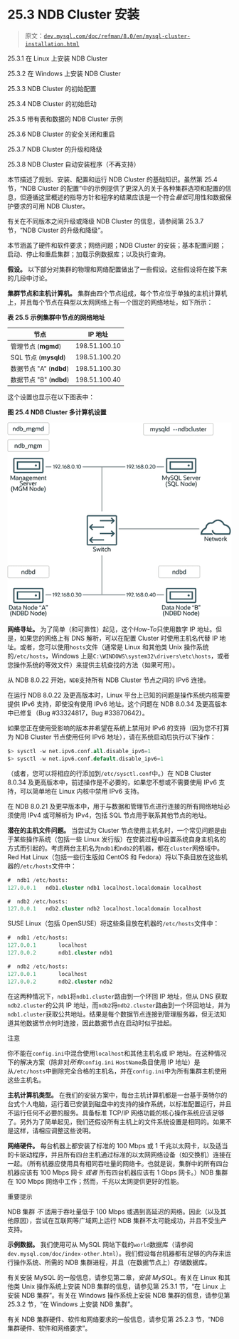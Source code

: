# 25.3 NDB Cluster 安装

> 原文：[`dev.mysql.com/doc/refman/8.0/en/mysql-cluster-installation.html`](https://dev.mysql.com/doc/refman/8.0/en/mysql-cluster-installation.html)

25.3.1 在 Linux 上安装 NDB Cluster

25.3.2 在 Windows 上安装 NDB Cluster

25.3.3 NDB Cluster 的初始配置

25.3.4 NDB Cluster 的初始启动

25.3.5 带有表和数据的 NDB Cluster 示例

25.3.6 NDB Cluster 的安全关闭和重启

25.3.7 NDB Cluster 的升级和降级

25.3.8 NDB Cluster 自动安装程序（不再支持）

本节描述了规划、安装、配置和运行 NDB Cluster 的基础知识。虽然第 25.4 节，“NDB Cluster 的配置”中的示例提供了更深入的关于各种集群选项和配置的信息，但遵循这里概述的指导方针和程序的结果应该是一个符合*最低*可用性和数据保护要求的可用 NDB Cluster。

有关在不同版本之间升级或降级 NDB Cluster 的信息，请参阅第 25.3.7 节，“NDB Cluster 的升级和降级”。

本节涵盖了硬件和软件要求；网络问题；NDB Cluster 的安装；基本配置问题；启动、停止和重启集群；加载示例数据库；以及执行查询。

**假设。** 以下部分对集群的物理和网络配置做出了一些假设。这些假设将在接下来的几段中讨论。

**集群节点和主机计算机。** 集群由四个节点组成，每个节点位于单独的主机计算机上，并且每个节点在典型以太网网络上有一个固定的网络地址，如下所示：

**表 25.5 示例集群中节点的网络地址**

| 节点 | IP 地址 |
| --- | --- |
| 管理节点 (**mgmd**) | 198.51.100.10 |
| SQL 节点 (**mysqld**) | 198.51.100.20 |
| 数据节点 "A" (**ndbd**) | 198.51.100.30 |
| 数据节点 "B" (**ndbd**) | 198.51.100.40 |

这个设置也显示在以下图表中：

**图 25.4 NDB Cluster 多计算机设置**

![大部分内容在周围的文本中描述。四个节点分别连接到一个连接到网络的中央交换机。](img/233da0d8a4b798d44bcc13db9a5401fc.png)

**网络寻址。** 为了简单（和可靠性）起见，这个*How-To*只使用数字 IP 地址。但是，如果您的网络上有 DNS 解析，可以在配置 Cluster 时使用主机名代替 IP 地址。或者，您可以使用`hosts`文件（通常是 Linux 和其他类 Unix 操作系统的`/etc/hosts`，Windows 上是`C:\WINDOWS\system32\drivers\etc\hosts`，或者您操作系统的等效文件）来提供主机查找的方法（如果可用）。

从 NDB 8.0.22 开始，`NDB`支持所有 NDB Cluster 节点之间的 IPv6 连接。

在运行 NDB 8.0.22 及更高版本时，Linux 平台上已知的问题是操作系统内核需要提供 IPv6 支持，即使没有使用 IPv6 地址。这个问题在 NDB 8.0.34 及更高版本中已修复（Bug #33324817，Bug #33870642）。

如果您正在使用受影响的版本并希望在系统上禁用对 IPv6 的支持（因为您不打算为 NDB Cluster 节点使用任何 IPv6 地址），请在系统启动后执行以下操作：

```sql
$> sysctl -w net.ipv6.conf.all.disable_ipv6=1
$> sysctl -w net.ipv6.conf.default.disable_ipv6=1
```

（或者，您可以将相应的行添加到`/etc/sysctl.conf`中。）在 NDB Cluster 8.0.34 及更高版本中，前述操作是不必要的，如果您不想或不需要使用 IPv6 支持，可以简单地在 Linux 内核中禁用 IPv6 支持。

在 NDB 8.0.21 及更早版本中，用于与数据和管理节点进行连接的所有网络地址必须使用 IPv4 或可解析为 IPv4，包括 SQL 节点用于联系其他节点的地址。

**潜在的主机文件问题。** 当尝试为 Cluster 节点使用主机名时，一个常见问题是由于某些操作系统（包括一些 Linux 发行版）在安装过程中设置系统自身主机名的方式而引起的。考虑两台主机名为`ndb1`和`ndb2`的机器，都在`cluster`网络域中。Red Hat Linux（包括一些衍生版如 CentOS 和 Fedora）将以下条目放在这些机器的`/etc/hosts`文件中：

```sql
#  ndb1 /etc/hosts:
127.0.0.1   ndb1.cluster ndb1 localhost.localdomain localhost
```

```sql
#  ndb2 /etc/hosts:
127.0.0.1   ndb2.cluster ndb2 localhost.localdomain localhost
```

SUSE Linux（包括 OpenSUSE）将这些条目放在机器的`/etc/hosts`文件中：

```sql
#  ndb1 /etc/hosts:
127.0.0.1       localhost
127.0.0.2       ndb1.cluster ndb1
```

```sql
#  ndb2 /etc/hosts:
127.0.0.1       localhost
127.0.0.2       ndb2.cluster ndb2
```

在这两种情况下，`ndb1`将`ndb1.cluster`路由到一个环回 IP 地址，但从 DNS 获取`ndb2.cluster`的公共 IP 地址，而`ndb2`将`ndb2.cluster`路由到一个环回地址，并为`ndb1.cluster`获取公共地址。结果是每个数据节点连接到管理服务器，但无法知道其他数据节点何时连接，因此数据节点在启动时似乎挂起。

注意

你不能在`config.ini`中混合使用`localhost`和其他主机名或 IP 地址。在这种情况下的解决方案（除非对*所有*`config.ini` `HostName`条目使用 IP 地址）是从`/etc/hosts`中删除完全合格的主机名，并在`config.ini`中为所有集群主机使用这些主机名。

**主机计算机类型。** 在我们的安装方案中，每台主机计算机都是一台基于英特尔的台式个人电脑，运行着已安装到磁盘中的支持的操作系统，以标准配置运行，并且不运行任何不必要的服务。具备标准 TCP/IP 网络功能的核心操作系统应该足够了。另外为了简单起见，我们还假设所有主机上的文件系统设置是相同的。如果不是这样，请相应调整这些说明。

**网络硬件。** 每台机器上都安装了标准的 100 Mbps 或 1 千兆以太网卡，以及适当的卡驱动程序，并且所有四台主机通过标准的以太网网络设备（如交换机）连接在一起。（所有机器应使用具有相同吞吐量的网络卡。也就是说，集群中的所有四台机器应该有 100 Mbps 网卡 *或者* 所有四台机器应该有 1 Gbps 网卡。）NDB 集群在 100 Mbps 网络中工作；然而，千兆以太网提供更好的性能。

重要提示

NDB 集群 *不* 适用于吞吐量低于 100 Mbps 或遇到高延迟的网络。因此（以及其他原因），尝试在互联网等广域网上运行 NDB 集群不太可能成功，并且不受生产支持。

**示例数据。** 我们使用可从 MySQL 网站下载的`world`数据库（请参阅`dev.mysql.com/doc/index-other.html`）。我们假设每台机器都有足够的内存来运行操作系统、所需的 NDB 集群进程，并且（在数据节点上）存储数据库。

有关安装 MySQL 的一般信息，请参见第二章，*安装 MySQL*。有关在 Linux 和其他类 Unix 操作系统上安装 NDB 集群的信息，请参见第 25.3.1 节，“在 Linux 上安装 NDB 集群”。有关在 Windows 操作系统上安装 NDB 集群的信息，请参见第 25.3.2 节，“在 Windows 上安装 NDB 集群”。

有关 NDB 集群硬件、软件和网络要求的一般信息，请参见第 25.2.3 节，“NDB 集群硬件、软件和网络要求”。
